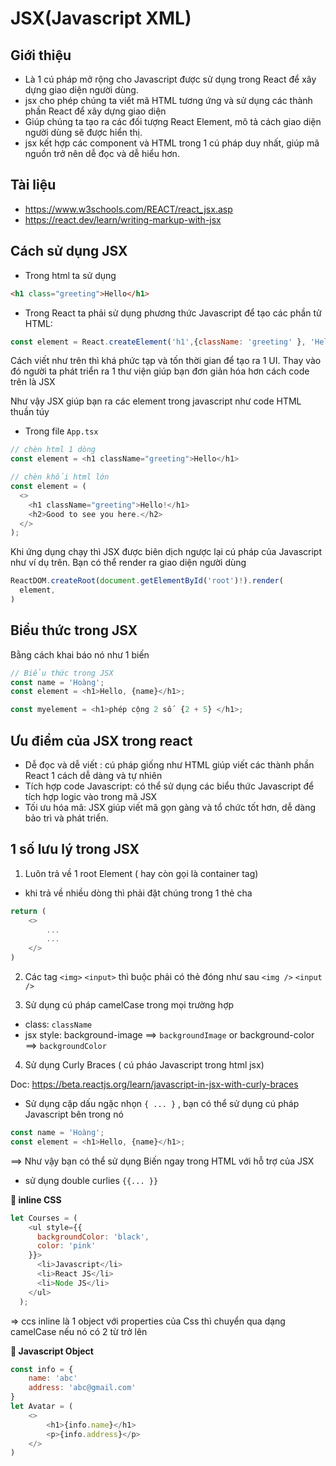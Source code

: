 # JSX(Javascript XML)

## Giới thiệu

- Là 1 cú pháp mở rộng cho Javascript được sử dụng trong React để xây dựng giao diện người dùng.
- jsx cho phép chúng ta viết mã HTML tương ứng và sử dụng các thành phần React để xây dựng giao diện
- Giúp chúng ta tạo ra các đối tượng React Element, mô tả cách giao diện người dùng sẽ được hiển thị.
- jsx kết hợp các component và HTML trong 1 cú pháp duy nhất, giúp mã nguồn trở nên dễ đọc và dễ hiểu hơn.

## Tài liệu 

- <https://www.w3schools.com/REACT/react_jsx.asp>
- <https://react.dev/learn/writing-markup-with-jsx>

## Cách sử dụng JSX

- Trong html ta sử dụng 

```html
<h1 class="greeting">Hello</h1>
```

- Trong React ta phải sử dụng phương thức Javascript để tạo các phần tử HTML:

```js
const element = React.createElement('h1',{className: 'greeting' }, 'Hello');
```
Cách viết như trên thì khá phức tạp và tốn thời gian để tạo ra 1 UI. 
Thay vào đó người ta phát triển ra 1 thư viện giúp bạn đơn giản hóa hơn cách code trên là JSX

Như vậy JSX giúp bạn ra các element trong javascript như code HTML thuần túy

- Trong file `App.tsx` 
```js
// chèn html 1 dòng
const element = <h1 className="greeting">Hello</h1>
```
```js
// chèn khối html lớn
const element = (
  <>
    <h1 className="greeting">Hello!</h1>
    <h2>Good to see you here.</h2>
  </>
);
```

Khi ứng dụng chạy thì JSX được biên dịch ngược lại cú pháp của Javascript như ví dụ trên.
Bạn có thể render ra giao diện người dùng 

```js
ReactDOM.createRoot(document.getElementById('root')!).render(
  element,
)
```

## Biểu thức trong JSX

Bằng cách khai báo nó như 1 biến 

```js
// Biểu thức trong JSX 
const name = 'Hoàng';
const element = <h1>Hello, {name}</h1>;

const myelement = <h1>phép cộng 2 số  {2 + 5} </h1>;
```

## Ưu điểm của JSX trong react

- Dễ đọc và dễ viết : cú pháp giống như HTML giúp viết các thành phần React 1 cách dễ dàng và tự nhiên
- Tích hợp code Javascript: có thể sử dụng các biểu thức Javascript để tích hợp logic vào trong mã JSX
- Tối ưu hóa mã: JSX giúp viết mã gọn gàng và tổ chức tốt hơn, dễ dàng bảo trì và phát triển.

## 1 số lưu lý trong JSX

1. Luôn trả về 1 root Element ( hay còn gọi là container tag)

- khi trả về nhiều dòng thì phải đặt chúng trong 1 thẻ cha

```js
return (
	<>
		...
		...
	</>
)
```

2. Các tag `<img>` `<input>` thì buộc phải có thẻ đóng như sau `<img />` `<input />`

3. Sử dụng cú pháp camelCase trong mọi trường hợp

- class: `className`
- jsx style: background-image ==> `backgroundImage` or background-color ==> `backgroundColor`

4. Sử dụng Curly Braces ( cú pháo Javascript trong html jsx)

Doc: <https://beta.reactjs.org/learn/javascript-in-jsx-with-curly-braces>

- Sử dụng cặp dấu ngặc nhọn `{ ... }` , bạn có thể sử dụng cú pháp Javascript bên trong nó 

```js
const name = 'Hoàng';
const element = <h1>Hello, {name}</h1>;
```

==> Như vậy bạn có thể sử dụng Biến ngay trong HTML với hỗ trợ của JSX

- sử dụng double curlies `{{... }}`

**🔹 inline CSS**

```js
let Courses = (
    <ul style={{
      backgroundColor: 'black',
      color: 'pink'
    }}>
      <li>Javascript</li>
      <li>React JS</li>
      <li>Node JS</li>
    </ul>
  );
```

=> ccs inline là 1 object với properties của Css thì chuyển qua dạng camelCase nếu nó có 2 từ trở lên

**🔹 Javascript Object**

```js
const info = {
	name: 'abc'
	address: 'abc@gmail.com'
}
let Avatar = (
	<>
		<h1>{info.name}</h1>
		<p>{info.address}</p>
	</>
)
```